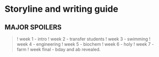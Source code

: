 # Storyline and writing guide

## MAJOR SPOILERS

>! week 1 - intro
>! week 2 - transfer students
>! week 3 - swimming
>! week 4 - engineering
>! week 5 - biochem
>! week 6 - holy
>! week 7 - farm
>! week final - bday and ab revealed. 
